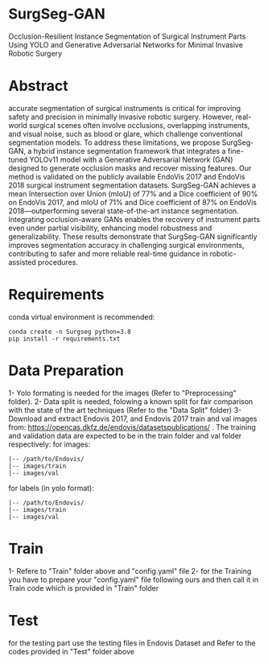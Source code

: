 # SurgSeg-GAN
Occlusion-Resilient Instance Segmentation of Surgical Instrument Parts Using YOLO and Generative Adversarial Networks for Minimal Invasive Robotic Surgery
# Abstract 
accurate segmentation of surgical instruments is critical for improving safety and precision in minimally invasive robotic surgery. However, real-world surgical scenes often involve occlusions, overlapping instruments, and visual noise, such as blood or glare, which challenge conventional segmentation models. To address these limitations, we propose SurgSeg-GAN, a hybrid instance segmentation framework that integrates a fine-tuned YOLOv11 model with a Generative Adversarial Network (GAN) designed to generate occlusion masks and recover missing features. Our method is validated on the publicly available EndoVis 2017 and EndoVis 2018 surgical instrument segmentation datasets. SurgSeg-GAN achieves a mean Intersection over Union (mIoU) of 77% and a Dice coefficient of 90% on EndoVis 2017, and mIoU of 71% and Dice coefficient of 87% on EndoVis 2018—outperforming several state-of-the-art instance segmentation. Integrating occlusion-aware GANs enables the recovery of instrument parts even under partial visibility, enhancing model robustness and generalizability. These results demonstrate that SurgSeg-GAN significantly improves segmentation accuracy in challenging surgical environments, contributing to safer and more reliable real-time guidance in robotic-assisted procedures.
# Requirements 
conda virtual environment is recommended: 

    conda create -n Surgseg python=3.8
    pip install -r requirements.txt

# Data Preparation 
1- Yolo formating is needed for the images (Refer to "Preprocessing" folder). 
2- Data split is needed, folowing a known split for fair comparison with the state of the art techniques (Refer to the "Data Split" folder)
3- Download and extract Endovis 2017, and Endovis 2017 train and val images from: https://opencas.dkfz.de/endovis/datasetspublications/ . The training and validation data are expected to be in the train folder and val folder respectively: 
for images:

    |-- /path/to/Endovis/
    |-- images/train
    |-- images/val
    
for labels (in yolo format): 

    |-- /path/to/Endovis/
    |-- images/train
    |-- images/val

# Train 
1- Refere to "Train" folder above and "config.yaml" file
2- for the Training you have to prepare your "config.yaml" file following ours and then call it in Train code which is provided in "Train" folder 

# Test 
for the testing part use the testing files in Endovis Dataset and Refer to the codes provided in "Test" folder above 
